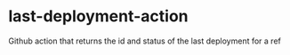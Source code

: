 # last-deployment-action
Github action that returns the id and status of the last deployment for a ref
